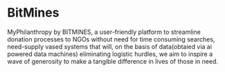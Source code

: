 # BitMines
MyPhilanthropy by BITMINES, a user-friendly platform to streamline donation processes to NGOs
without need for time consuming searches, need-supply vased systems that will, on the basis of data(obtaied via ai powered data machines)
eliminating logistic hurdles, we aim to inspire a wave of generosity to make a tangible difference in lives of those in need. 

